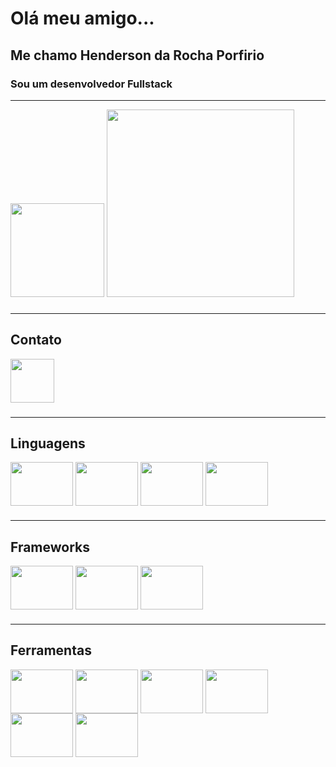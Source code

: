 # Olá meu amigo...
## Me chamo Henderson da Rocha Porfirio
### Sou um desenvolvedor Fullstack

----
<div>

<img height="150em" src="https://github-readme-stats.vercel.app/api?username=Henderson-da-rocha-porfirio&show_icons=true&theme=highcontrast"/>

<img height="300em" src="https://github-readme-stats.vercel.app/api/top-langs/?username=Henderson-da-rocha-porfirio&layout=compact)](https://github.com/anuraghazra/github-readme-stats"/>
</div>

###
----
## Contato

<a href="https://github.com/Henderson-da-rocha-porfirio/">
<img src="https://cdn.jsdelivr.net/gh/devicons/devicon/icons/linkedin/linkedin-original.svg" align="center" height="70">
</a>
          
###
----
## Linguagens
<div>
<img src="https://cdn.jsdelivr.net/gh/devicons/devicon/icons/java/java-original.svg" align="center" height="70" width="100">
<img src="https://cdn.jsdelivr.net/gh/devicons/devicon/icons/javascript/javascript-original.svg" align="center" height="70" width="100">
<img src="https://cdn.jsdelivr.net/gh/devicons/devicon/icons/html5/html5-original.svg" align="center" height="70" width="100">
<img src="https://cdn.jsdelivr.net/gh/devicons/devicon/icons/css3/css3-original.svg" align="center" height="70" width="100">

###
----
## Frameworks
<img src="https://cdn.jsdelivr.net/gh/devicons/devicon/icons/spring/spring-original.svg" align="center" height="70" width="100">
<img src="https://cdn.jsdelivr.net/gh/devicons/devicon/icons/angularjs/angularjs-original.svg" align="center" height="70" width="100">
<img src="https://cdn.jsdelivr.net/gh/devicons/devicon/icons/bootstrap/bootstrap-original.svg" align="center" height="70" width="100">

###
----
## Ferramentas
<img src="https://cdn.jsdelivr.net/gh/devicons/devicon/icons/azure/azure-original.svg" align="center" height="70" width="100">
<img src="https://cdn.jsdelivr.net/gh/devicons/devicon/icons/git/git-original.svg" align="center" height="70" width="100">
<img src="https://cdn.jsdelivr.net/gh/devicons/devicon/icons/subversion/subversion-original.svg" align="center" height="70" width="100">
<img src="https://cdn.jsdelivr.net/gh/devicons/devicon/icons/docker/docker-original.svg" align="center" height="70" width="100">
<img src="https://cdn.jsdelivr.net/gh/devicons/devicon/icons/visualstudio/visualstudio-plain.svg" align="center" height="70" width="100">
<img src="https://cdn.jsdelivr.net/gh/devicons/devicon/icons/intellij/intellij-original.svg" align="center" height="70" width="100">




</div>
